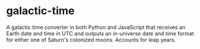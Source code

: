 # galactic-time
A galactic time converter in both Python and JavaScript that receives an Earth date and time in UTC and outputs an in-universe date and time format for either one of Saturn's colonized moons. Accounts for leap years.
